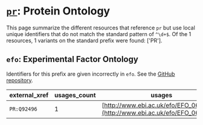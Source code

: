 # [`pr`](https://bioregistry.io/pr): Protein Ontology

This page summarize the different resources that reference `pr`
but use local unique identifiers that do not match the standard pattern of
`^\d+$`. Of the 1 resources,
1 variants on the standard prefix were found: ['PR'].

## `efo`: Experimental Factor Ontology

Identifiers for this prefix are given incorrectly in `efo`. See the [GitHub repository](https://github.com/EBISPOT/efo/).

| external_xref   |   usages_count | usages                                                                       |
|-----------------|----------------|------------------------------------------------------------------------------|
| `PR:Q92496`     |              1 | [http://www.ebi.ac.uk/efo/EFO_0600091](http://www.ebi.ac.uk/efo/EFO_0600091) |

